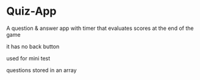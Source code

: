 # Quiz-App
A question  &amp; answer app with timer that evaluates scores at the end of the game

it has no back button

used for mini test

questions stored in an array

